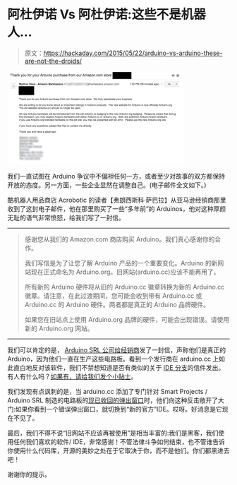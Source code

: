 # 阿杜伊诺 Vs 阿杜伊诺:这些不是机器人…

> 原文：<https://hackaday.com/2015/05/22/arduino-vs-arduino-these-are-not-the-droids/>

[![](img/a481d527ce7934e947c3a9227f958a05.png)](https://hackaday.com/wp-content/uploads/2015/05/arduino-email-obscured.png)

我们一直试图在 Arduino 争议中不偏袒任何一方，或者至少对故事的双方都保持开放的态度。另一方面，一些企业显然在调整自己。(电子邮件全文如下。)

酷机器人用品商店 Acrobotic 的读者【弗朗西斯科·萨巴拉】从亚马逊经销商那里收到了这封电子邮件，他在那里购买了一些“多年前”的 Arduinos，他对这种厚颜无耻的语气非常愤怒，给我们写了一封信。

* * *

> 感谢您从我们的 Amazon.com 商店购买 Arduino。我们真心感谢你的合作。
> 
> 我们写信是为了让您了解 Arduino 产品的一个重要变化。Arduino 的新网站现在正式命名为 Arduino.org。旧网站(arduino.cc)应该不能再用了。
> 
> 所有新的 Arduino 硬件将从旧的 Arduino.cc 徽章转换为新的 Arduino.cc 徽章。请注意，在此过渡期间，您可能会收到带有 Arduino.cc 或 Arduino.cc 的 Arduino 硬件。两者都是真正的 Arduino 品牌硬件。
> 
> 如果您在旧站点上使用 Arduino.org 品牌的硬件，可能会出现错误。请使用新的 Arduino.org 网站。

* * *

我们可以肯定的是， [Arduino SRL 公司给经销商](http://hackaday.com/2015/03/28/arduino-srl-to-distributors-were-the-real-arduino/)发了一封信，声称他们是真正的 Arduino，因为他们一直在生产这些电路板。看到一个发行商在 arduino.cc 上如此直白地反对该软件，我们不禁想知道是否有类似的关于 [IDE 分支](http://hackaday.com/2015/04/06/arduino-ide-forked/)的信件发出。有人有什么吗？[如果有，请给我们发个小贴士](http://hackaday.com/submit-a-tip/)。

我们发现有点讽刺的是，当 arduino.cc 添加了专门针对 Smart Projects / Arduino SRL 制造的电路板的[现已收回的弹出窗口](http://hackaday.com/2015/05/13/arduino-ide-becomes-more-open-less-snarky/)时，他们向这种反击敞开了大门:如果你看到一个错误弹出窗口，就切换到“新的官方”IDE。哎呀。好消息是它现在不见了。

最后，我们不得不说“旧网站不应该再被使用”是相当丰富的:我们是黑客，我们使用任何我们喜欢的软件/ IDE，非常感谢！不管法律斗争如何结束，也不管谁告诉你使用什么代码库，开源的美妙之处在于它取决于你，而不是他们。你们都黑进去吧！

谢谢你的提示。